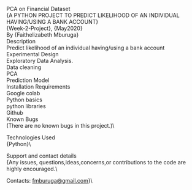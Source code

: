 PCA on Financial Dataset\
{A PYTHON PROJECT TO PREDICT LIKELIHOOD OF AN INDIVIDUAL HAVING/USING A BANK ACCOUNT}\
{Week-2-Project}, {May2020}\
By {Faithelizabeth Mburuga}\
Description\
Predict likelihood of an individual having/using a bank account\
Experimental Design\
Exploratory Data Analysis.\
Data cleaning\
PCA \
Prediction Model\
Installation Requirements\
Google colab\
Python basics\
python libraries\
Github\
Known Bugs\
(There are no known bugs in this project.)\

Technologies Used\
{Python}\

Support and contact details\
{Any issues, questions,ideas,concerns,or contributions to the code are highly encouraged.\

Contacts: fmburuga@gmail.com}\
